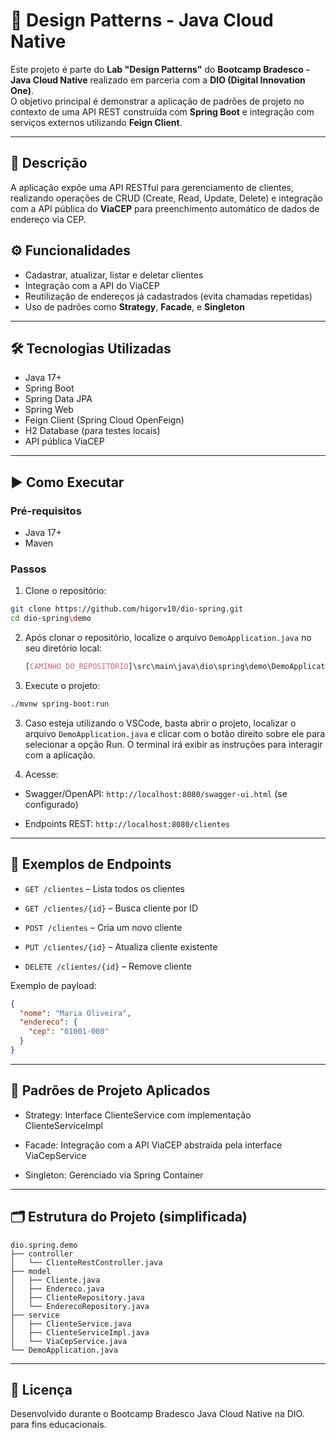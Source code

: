 # 🧩 Design Patterns - Java Cloud Native

Este projeto é parte do **Lab "Design Patterns"** do **Bootcamp Bradesco - Java Cloud Native** realizado em parceria com a **DIO (Digital Innovation One)**.  
O objetivo principal é demonstrar a aplicação de padrões de projeto no contexto de uma API REST construída com **Spring Boot** e integração com serviços externos utilizando **Feign Client**.

---

## 📌 Descrição

A aplicação expõe uma API RESTful para gerenciamento de clientes, realizando operações de CRUD (Create, Read, Update, Delete) e integração com a API pública do **ViaCEP** para preenchimento automático de dados de endereço via CEP.



## ⚙️ Funcionalidades

- Cadastrar, atualizar, listar e deletar clientes
- Integração com a API do ViaCEP
- Reutilização de endereços já cadastrados (evita chamadas repetidas)
- Uso de padrões como **Strategy**, **Facade**, e **Singleton**

---

## 🛠️ Tecnologias Utilizadas

- Java 17+
- Spring Boot
- Spring Data JPA
- Spring Web
- Feign Client (Spring Cloud OpenFeign)
- H2 Database (para testes locais)
- API pública ViaCEP

---

## ▶️ Como Executar

### Pré-requisitos

- Java 17+
- Maven

### Passos

1. Clone o repositório:

  ```bash
  git clone https://github.com/higorv10/dio-spring.git
  cd dio-spring\demo

  ```
2. Após clonar o repositório, localize o arquivo `DemoApplication.java` no seu diretório local:
   ```css
   [CAMINHO_DO_REPOSITÓRIO]\src\main\java\dio\spring\demo\DemoApplication.java
   ```

2. Execute o projeto:

  ```bash
  ./mvnw spring-boot:run
  ```

3. Caso esteja utilizando o VSCode, basta abrir o projeto, localizar o arquivo `DemoApplication.java` e clicar com o botão direito sobre ele para selecionar a opção Run. O terminal irá exibir as instruções para interagir com a aplicação.

4. Acesse:

  - Swagger/OpenAPI: `http://localhost:8080/swagger-ui.html` (se configurado)

  - Endpoints REST: `http://localhost:8080/clientes`


---

## 🔗 Exemplos de Endpoints
  - `GET /clientes` – Lista todos os clientes

  - `GET /clientes/{id}` – Busca cliente por ID

  - `POST /clientes` – Cria um novo cliente

  - `PUT /clientes/{id}` – Atualiza cliente existente

  - `DELETE /clientes/{id}` – Remove cliente

Exemplo de payload:

```json
{
  "nome": "Maria Oliveira",
  "endereco": {
    "cep": "01001-000"
  }
}

```
---

## 🧠 Padrões de Projeto Aplicados

  - Strategy: Interface ClienteService com implementação ClienteServiceImpl

  - Facade: Integração com a API ViaCEP abstraída pela interface ViaCepService

  - Singleton: Gerenciado via Spring Container

---

## 🗂️ Estrutura do Projeto (simplificada)

```
dio.spring.demo
├── controller
│   └── ClienteRestController.java
├── model
│   ├── Cliente.java
│   ├── Endereco.java
│   ├── ClienteRepository.java
│   └── EnderecoRepository.java
├── service
│   ├── ClienteService.java
│   ├── ClienteServiceImpl.java
│   └── ViaCepService.java
└── DemoApplication.java

```
---

## 📄 Licença
Desenvolvido durante o Bootcamp Bradesco Java Cloud Native na DIO. para fins educacionais.









